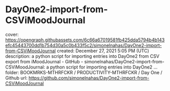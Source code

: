 # DayOne2-import-from-CSViMoodJournal

cover: https://opengraph.githubassets.com/6c66a67019581fb425dda5794b4b143efc45443700dd1b754d30a5c0b433f5c2/simonelnahas/DayOne2-import-from-CSViMoodJournal
created: December 27, 2021 5:05 PM (UTC)
description: a python script for importing entries into DayOne2 from CSV export from iMoodJournal - GitHub - simonelnahas/DayOne2-import-from-CSViMoodJournal: a python script for importing entries into DayOne2 ...
folder: BOOKMRKS-MTHRFCKR / PRODUCTIVITY-MTHRFCKR / Day One / Github
url: https://github.com/simonelnahas/DayOne2-import-from-CSViMoodJournal
